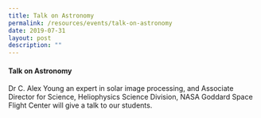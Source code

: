 ```yaml
---
title: Talk on Astronomy
permalink: /resources/events/talk-on-astronomy
date: 2019-07-31
layout: post
description: ""
---
```

#### Talk on Astronomy

Dr C. Alex Young an expert in solar image processing, and Associate Director for Science, Heliophysics Science Division, NASA Goddard Space Flight Center will give a talk to our students.